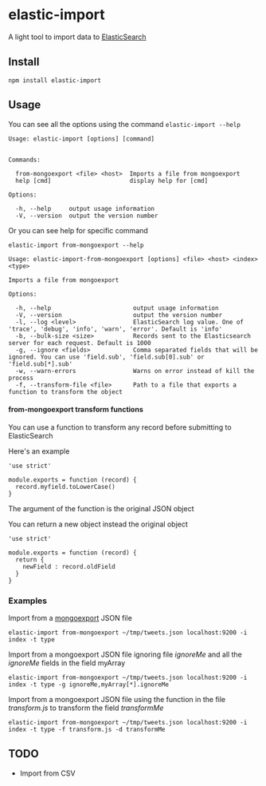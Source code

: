 # elastic-import

A light tool to import data to [ElasticSearch](https://www.elastic.co/products/elasticsearch)

## Install

    npm install elastic-import

## Usage

You can see all the options using the command `elastic-import --help`

```
Usage: elastic-import [options] [command]


Commands:

  from-mongoexport <file> <host>  Imports a file from mongoexport
  help [cmd]                      display help for [cmd]

Options:

  -h, --help     output usage information
  -V, --version  output the version number

``` 

Or you can see help for specific command

`elastic-import from-mongoexport --help`

```
Usage: elastic-import-from-mongoexport [options] <file> <host> <index> <type>

Imports a file from mongoexport

Options:

  -h, --help                       output usage information
  -V, --version                    output the version number
  -l, --log <level>                ElasticSearch log value. One of 'trace', 'debug', 'info', 'warn', 'error'. Default is 'info'
  -b, --bulk-size <size>           Records sent to the Elasticsearch server for each request. Default is 1000
  -g, --ignore <fields>            Comma separated fields that will be ignored. You can use 'field.sub', 'field.sub[0].sub' or 'field.sub[*].sub'
  -w, --warn-errors                Warns on error instead of kill the process
  -f, --transform-file <file>      Path to a file that exports a function to transform the object

```

#### from-mongoexport transform functions

You can use a function to transform any record before submitting to ElasticSearch

Here's an example

```
'use strict'

module.exports = function (record) {
  record.myfield.toLowerCase()
}
```

The argument of the function is the original JSON object

You can return a new object instead the original object

```
'use strict'

module.exports = function (record) {
  return {
    newField : record.oldField
  }
}
```

### Examples

Import from a [mongoexport](https://docs.mongodb.org/manual/reference/program/mongoexport) JSON file

    elastic-import from-mongoexport ~/tmp/tweets.json localhost:9200 -i index -t type
     
Import from a mongoexport JSON file ignoring file _ignoreMe_ and all the _ignoreMe_ fields in the field myArray 

    elastic-import from-mongoexport ~/tmp/tweets.json localhost:9200 -i index -t type -g ignoreMe,myArray[*].ignoreMe
    
Import from a mongoexport JSON file using the function in the file _transform.js_ to transform the field _transformMe_ 

    elastic-import from-mongoexport ~/tmp/tweets.json localhost:9200 -i index -t type -f transform.js -d transformMe

## TODO

- Import from CSV